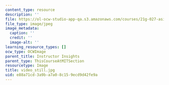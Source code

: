 ```yaml
---
content_type: resource
description: ''
file: https://ol-ocw-studio-app-qa.s3.amazonaws.com/courses/21g-027-asia-in-the-modern-world-images-representations-fall-2016/e88a71cd3a9ba7a08c159ecd9d42fe9a_video_still.jpg
file_type: image/jpeg
image_metadata:
  caption: ''
  credit: ''
  image-alt: ''
learning_resource_types: []
ocw_type: OCWImage
parent_title: Instructor Insights
parent_type: ThisCourseAtMITSection
resourcetype: Image
title: video_still.jpg
uid: e88a71cd-3a9b-a7a0-8c15-9ecd9d42fe9a
---
```

